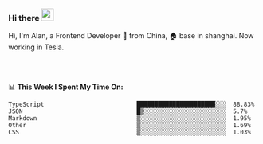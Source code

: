 ### Hi there <img src="https://media.giphy.com/media/hvRJCLFzcasrR4ia7z/giphy.gif" width="25px">

<!-- ![visitors](https://visitor-badge.glitch.me/badge?page_id=dislfyer.dislfyer) -->

Hi, I'm Alan, a Frontend Developer 🚀 from China, 🏠 base in shanghai. Now working in Tesla.

<br/>
<br/>

📊 **This Week I Spent My Time On:**


<!--START_SECTION:waka-->

```text
TypeScript                          ██████████████████████░░░  88.83%
JSON                                █▒░░░░░░░░░░░░░░░░░░░░░░░  5.7%
Markdown                            ▒░░░░░░░░░░░░░░░░░░░░░░░░  1.95%
Other                               ▒░░░░░░░░░░░░░░░░░░░░░░░░  1.69%
CSS                                 ▒░░░░░░░░░░░░░░░░░░░░░░░░  1.03%
```

<!--END_SECTION:waka-->

<!--
**About Me:**
 -->
